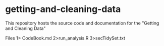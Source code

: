 # getting-and-cleaning-data
This repository hosts the source code and documentation for the "Getting and Cleaning Data"

Files
1> CodeBook.md 
2>run_analysis.R 
3>secTidySet.txt
